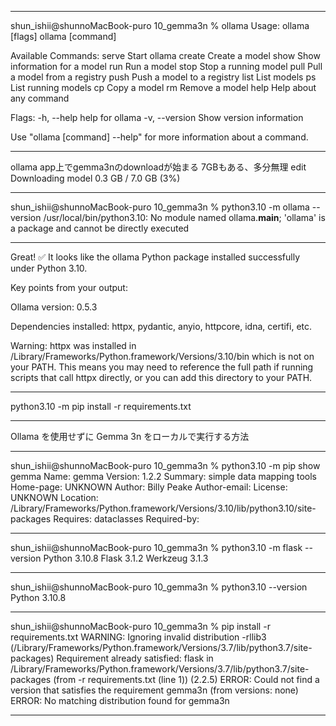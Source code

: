 
---

shun_ishii@shunnoMacBook-puro 10_gemma3n % ollama
Usage:
  ollama [flags]
  ollama [command]

Available Commands:
  serve       Start ollama
  create      Create a model
  show        Show information for a model
  run         Run a model
  stop        Stop a running model
  pull        Pull a model from a registry
  push        Push a model to a registry
  list        List models
  ps          List running models
  cp          Copy a model
  rm          Remove a model
  help        Help about any command

Flags:
  -h, --help      help for ollama
  -v, --version   Show version information

Use "ollama [command] --help" for more information about a command.

---

ollama app上でgemma3nのdownloadが始まる
7GBもある、多分無理
edit
Downloading model
0.3 GB / 7.0 GB (3%)

---

shun_ishii@shunnoMacBook-puro 10_gemma3n % python3.10 -m ollama --version
/usr/local/bin/python3.10: No module named ollama.__main__; 'ollama' is a package and cannot be directly executed

---

Great! ✅ It looks like the ollama Python package installed successfully under Python 3.10.

Key points from your output:

Ollama version: 0.5.3

Dependencies installed: httpx, pydantic, anyio, httpcore, idna, certifi, etc.

Warning: httpx was installed in /Library/Frameworks/Python.framework/Versions/3.10/bin which is not on your PATH. This means you may need to reference the full path if running scripts that call httpx directly, or you can add this directory to your PATH.

---

python3.10 -m pip install -r requirements.txt

---

Ollama を使用せずに Gemma 3n をローカルで実行する方法

---

shun_ishii@shunnoMacBook-puro 10_gemma3n % python3.10 -m pip show gemma
Name: gemma
Version: 1.2.2
Summary: simple data mapping tools
Home-page: UNKNOWN
Author: Billy Peake
Author-email: 
License: UNKNOWN
Location: /Library/Frameworks/Python.framework/Versions/3.10/lib/python3.10/site-packages
Requires: dataclasses
Required-by: 

---

shun_ishii@shunnoMacBook-puro 10_gemma3n % python3.10 -m flask --version
Python 3.10.8
Flask 3.1.2
Werkzeug 3.1.3

---

shun_ishii@shunnoMacBook-puro 10_gemma3n % python3.10 --version
Python 3.10.8

---

shun_ishii@shunnoMacBook-puro 10_gemma3n % pip install -r requirements.txt
WARNING: Ignoring invalid distribution -rllib3 (/Library/Frameworks/Python.framework/Versions/3.7/lib/python3.7/site-packages)
Requirement already satisfied: flask in /Library/Frameworks/Python.framework/Versions/3.7/lib/python3.7/site-packages (from -r requirements.txt (line 1)) (2.2.5)
ERROR: Could not find a version that satisfies the requirement gemma3n (from versions: none)
ERROR: No matching distribution found for gemma3n

---
